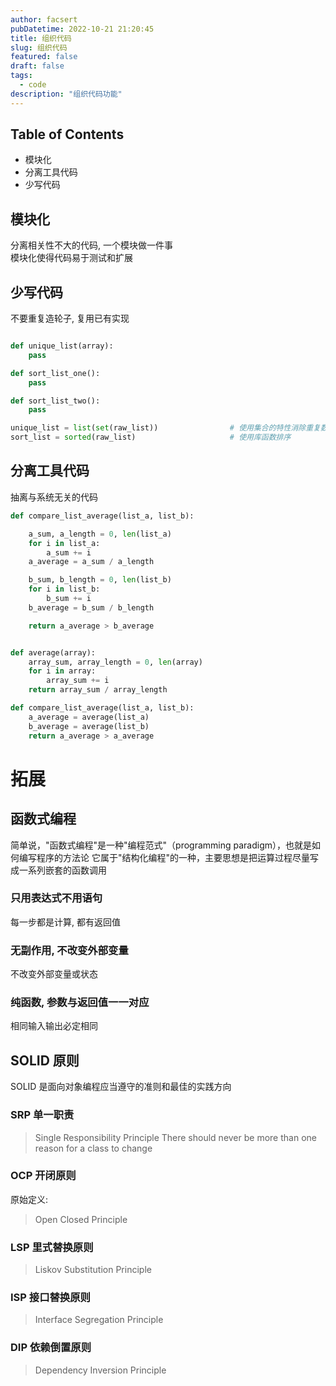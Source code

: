 ```yaml
---
author: facsert
pubDatetime: 2022-10-21 21:20:45
title: 组织代码
slug: 组织代码
featured: false
draft: false
tags:
  - code
description: "组织代码功能"
---
```


<!--
 * @Author       : facsert
 * @Date         : 2022-10-21 21:20:45
 * @LastEditTime : 2023-07-28 11:46:11
 * @Description  : edit description
-->

## Table of Contents

- 模块化
- 分离工具代码
- 少写代码

## 模块化

分离相关性不大的代码, 一个模块做一件事  
模块化使得代码易于测试和扩展

## 少写代码

不要重复造轮子, 复用已有实现

```python

def unique_list(array):
    pass

def sort_list_one():
    pass

def sort_list_two():
    pass

unique_list = list(set(raw_list))                # 使用集合的特性消除重复数据(集合每个元素唯一)
sort_list = sorted(raw_list)                     # 使用库函数排序
```

## 分离工具代码

抽离与系统无关的代码

```python
def compare_list_average(list_a, list_b):

    a_sum, a_length = 0, len(list_a)
    for i in list_a:
        a_sum += i
    a_average = a_sum / a_length

    b_sum, b_length = 0, len(list_b)
    for i in list_b:
        b_sum += i
    b_average = b_sum / b_length

    return a_average > b_average


def average(array):
    array_sum, array_length = 0, len(array)
    for i in array:
        array_sum += i
    return array_sum / array_length

def compare_list_average(list_a, list_b):
    a_average = average(list_a)
    b_average = average(list_b)
    return a_average > a_average
```

# 拓展

## 函数式编程

简单说，"函数式编程"是一种"编程范式"（programming paradigm），也就是如何编写程序的方法论
它属于"结构化编程"的一种，主要思想是把运算过程尽量写成一系列嵌套的函数调用

### 只用表达式不用语句

每一步都是计算, 都有返回值

### 无副作用, 不改变外部变量

不改变外部变量或状态

### 纯函数, 参数与返回值一一对应

相同输入输出必定相同

## SOLID 原则

SOLID 是面向对象编程应当遵守的准则和最佳的实践方向

### SRP 单一职责

> Single Responsibility Principle
> There should never be more than one reason for a class to change

### OCP 开闭原则

原始定义:

> Open Closed Principle

### LSP 里式替换原则

> Liskov Substitution Principle

### ISP 接口替换原则

> Interface Segregation Principle

### DIP 依赖倒置原则

> Dependency Inversion Principle
